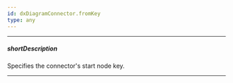 ```yaml
---
id: dxDiagramConnector.fromKey
type: any
---
```

---
##### shortDescription
Specifies the connector's start node key.

---
